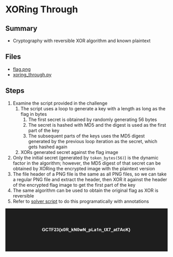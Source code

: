 # XORing Through

## Summary

- Cryptography with reversible XOR algorithm and known plaintext

## Files

- [flag.png](flag.png)
- [xoring_through.py](xoring_through.py)

## Steps

1. Examine the script provided in the challenge
   1. The script uses a loop to generate a key with a length as long as the flag in bytes
      1. The first secret is obtained by randomly generating 56 bytes
      2. The secret is hashed with MD5 and the digest is used as the first part of the key
      3. The subsequent parts of the keys uses the MD5 digest generated by the previous loop iteration as the secret, which gets hashed again
   2. XORs generated secret against the flag image
2. Only the initial secret (generated by `token_bytes(56)`) is the dynamic factor in the algorithm; however, the MD5 digest of that secret can be obtained by XORing the encrypted image with the plaintext version
3. The file header of a PNG file is the same as all PNG files, so we can take a regular PNG file and extract the header, then XOR it against the header of the encrypted flag image to get the first part of the key
4. The same algorithm can be used to obtain the original flag as XOR is reversible
5. Refer to [solver script](solver.py) to do this programatically with annotations

![flag-out.png](flag-out.png)
